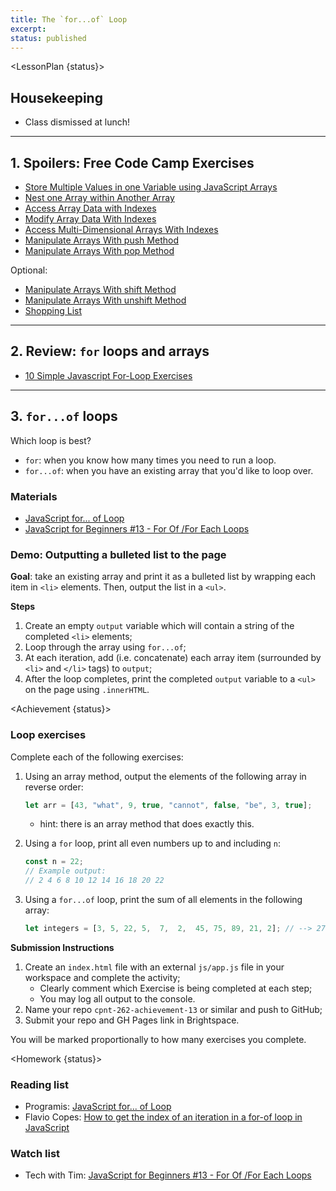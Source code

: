 ```yaml
---
title: The `for...of` Loop
excerpt:
status: published
---
```

<script>
	import Homework from "$lib/components/Homework.svelte";
	import LessonPlan from "$lib/components/LessonPlan.svelte";
	import LabTime from "$lib/components/LabTime.svelte";
	import Achievement from "$lib/components/Achievement.svelte";
</script>

<LessonPlan {status}>

## Housekeeping
- Class dismissed at lunch!

---

## 1. Spoilers: Free Code Camp Exercises
- [Store Multiple Values in one Variable using JavaScript Arrays](https://www.freecodecamp.org/learn/javascript-algorithms-and-data-structures/basic-javascript/store-multiple-values-in-one-variable-using-javascript-arrays)
- [Nest one Array within Another Array](https://www.freecodecamp.org/learn/javascript-algorithms-and-data-structures/basic-javascript/nest-one-array-within-another-array)
- [Access Array Data with Indexes](https://www.freecodecamp.org/learn/javascript-algorithms-and-data-structures/basic-javascript/access-array-data-with-indexes)
- [Modify Array Data With Indexes](https://www.freecodecamp.org/learn/javascript-algorithms-and-data-structures/basic-javascript/modify-array-data-with-indexes)
- [Access Multi-Dimensional Arrays With Indexes](https://www.freecodecamp.org/learn/javascript-algorithms-and-data-structures/basic-javascript/access-multi-dimensional-arrays-with-indexes)
- [Manipulate Arrays With push Method](https://www.freecodecamp.org/learn/javascript-algorithms-and-data-structures/basic-javascript/manipulate-arrays-with-push)
- [Manipulate Arrays With pop Method](https://www.freecodecamp.org/learn/javascript-algorithms-and-data-structures/basic-javascript/manipulate-arrays-with-pop)

Optional:
- [Manipulate Arrays With shift Method](https://www.freecodecamp.org/learn/javascript-algorithms-and-data-structures/basic-javascript/manipulate-arrays-with-shift)
- [Manipulate Arrays With unshift Method](https://www.freecodecamp.org/learn/javascript-algorithms-and-data-structures/basic-javascript/manipulate-arrays-with-unshift)
- [Shopping List](https://www.freecodecamp.org/learn/javascript-algorithms-and-data-structures/basic-javascript/shopping-list)

---

## 2. Review: `for` loops and arrays
- [10 Simple Javascript For-Loop Exercises](https://avantutor.com/blog/10-simple-javascript-for-loop-exercises/)

---

## 3. `for...of` loops
Which loop is best?
- `for`: when you know how many times you need to run a loop.
- `for...of`: when you have an existing array that you'd like to loop over.

### Materials
- [JavaScript for... of Loop](https://www.programiz.com/javascript/for-of)
- [JavaScript for Beginners #13 - For Of /For Each Loops](https://www.youtube.com/watch?v=uEKDSLwf2Gw)

### Demo: Outputting a bulleted list to the page
**Goal**: take an existing array and print it as a bulleted list by wrapping each item in `<li>` elements. Then, output the list in a `<ul>`.

**Steps**
1. Create an empty `output` variable which will contain a string of the completed `<li>` elements;
2. Loop through the array using `for...of`;
3. At each iteration, add (i.e. concatenate) each array item (surrounded by `<li>` and `</li>` tags) to `output`;
4. After the loop completes, print the completed `output` variable to a `<ul>` on the page using `.innerHTML`.

</LessonPlan>

<Achievement {status}>

### Loop exercises
Complete each of the following exercises:
1. Using an array method, output the elements of the following array in reverse order:
    ```js
    let arr = [43, "what", 9, true, "cannot", false, "be", 3, true];
    ```
    - hint: there is an array method that does exactly this.

2. Using a `for` loop, print all even numbers up to and including `n`:
    ```js
    const n = 22;
    // Example output: 
    // 2 4 6 8 10 12 14 16 18 20 22
    ```

3. Using a `for...of` loop, print the sum of all elements in the following array:
    ```js
    let integers = [3, 5, 22, 5,  7,  2,  45, 75, 89, 21, 2]; // --> 276
    ```

**Submission Instructions**
1. Create an `index.html` file with an external `js/app.js` file in your workspace and complete the activity;
    - Clearly comment which Exercise is being completed at each step;
    - You may log all output to the console. 
2. Name your repo `cpnt-262-achievement-13` or similar and push to GitHub;
3. Submit your repo and GH Pages link in Brightspace.

You will be marked proportionally to how many exercises you complete.

</Achievement>

<Homework {status}>

### Reading list
- Programis: [JavaScript for... of Loop](https://www.programiz.com/javascript/for-of)
- Flavio Copes: [How to get the index of an iteration in a for-of loop in JavaScript](https://flaviocopes.com/how-to-get-index-in-for-of-loop/)

### Watch list
- Tech with Tim: [JavaScript for Beginners #13 - For Of /For Each Loops](https://www.youtube.com/watch?v=uEKDSLwf2Gw)

</Homework>